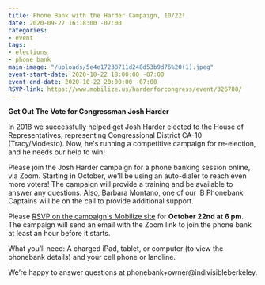 ```yaml
---
title: Phone Bank with the Harder Campaign, 10/22!
date: 2020-09-27 16:18:00 -07:00
categories:
- event
tags:
- elections
- phone bank
main-image: "/uploads/5e4e17238711d248d53b9d76%20(1).jpeg"
event-start-date: 2020-10-22 18:00:00 -07:00
event-end-date: 2020-10-22 20:00:00 -07:00
RSVP-link: https://www.mobilize.us/harderforcongress/event/326788/
---
```


**Get Out The Vote for Congressman Josh Harder**

In 2018 we successfully helped get Josh Harder elected to the House of Representatives, representing Congressional District CA-10 (Tracy/Modesto). Now, he's running a competitive campaign for re-election, and he needs our help to win!

Please join the Josh Harder campaign for a phone banking session online, via Zoom. Starting in October, we'll be using an auto-dialer to reach even more voters! The campaign will provide a training and be available to answer any questions. Also, Barbara Montano, one of our IB Phonebank Captains will be on the call to provide additional support.

Please [RSVP on the campaign's Mobilize site](https://www.mobilize.us/harderforcongress/event/326788/) for **October 22nd at 6 pm**. The campaign will send an email with the Zoom link to join the phone bank at least an hour before it starts.

What you’ll need: A charged iPad, tablet, or computer (to view the phonebank details) and your cell phone or landline.

We’re happy to answer questions at phonebank\+owner@indivisibleberkeley.